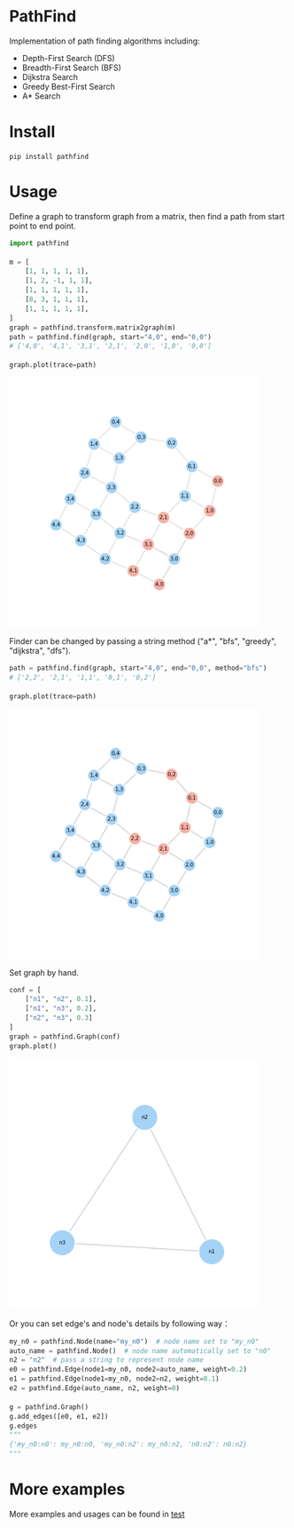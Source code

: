 # PathFind

Implementation of path finding algorithms including:

- Depth-First Search (DFS)
- Breadth-First Search (BFS)
- Dijkstra Search
- Greedy Best-First Search
- A\* Search

# Install

```shell
pip install pathfind
```

# Usage

Define a graph to transform graph from a matrix, then find a path from start point to end point.

```python
import pathfind

m = [
    [1, 1, 1, 1, 1],
    [1, 2, -1, 1, 1],
    [1, 1, 1, 1, 1],
    [8, 3, 1, 1, 1],
    [1, 1, 1, 1, 1],
]
graph = pathfind.transform.matrix2graph(m)
path = pathfind.find(graph, start="4,0", end="0,0")
# ['4,0', '4,1', '3,1', '2,1', '2,0', '1,0', '0,0']

graph.plot(trace=path)
```

<img src="https://raw.githubusercontent.com/MorvanZhou/pathfind/master/demo/astar.png" alt="drawing" width="450"/>


Finder can be changed by passing a string method ("a*", "bfs", "greedy", "dijkstra", "dfs").

```python
path = pathfind.find(graph, start="4,0", end="0,0", method="bfs")
# ['2,2', '2,1', '1,1', '0,1', '0,2']

graph.plot(trace=path)
```

<img src="https://raw.githubusercontent.com/MorvanZhou/pathfind/master/demo/bfs.png" alt="drawing" width="450"/>


Set graph by hand.

```python
conf = [
    ["n1", "n2", 0.1],
    ["n1", "n3", 0.2],
    ["n2", "n3", 0.3]
]
graph = pathfind.Graph(conf)
graph.plot()
```

<img src="https://raw.githubusercontent.com/MorvanZhou/pathfind/master/demo/graph.png" alt="drawing" width="450"/>

Or you can set edge's and node's details by following way：

```python
my_n0 = pathfind.Node(name="my_n0")  # node name set to "my_n0"
auto_name = pathfind.Node()  # node name automatically set to "n0"
n2 = "n2"  # pass a string to represent node name
e0 = pathfind.Edge(node1=my_n0, node2=auto_name, weight=0.2)
e1 = pathfind.Edge(node1=my_n0, node2=n2, weight=0.1)
e2 = pathfind.Edge(auto_name, n2, weight=0)

g = pathfind.Graph()
g.add_edges([e0, e1, e2])
g.edges
"""
{'my_n0:n0': my_n0:n0, 'my_n0:n2': my_n0:n2, 'n0:n2': n0:n2}
"""
```

# More examples

More examples and usages can be found in [test](/tests)

